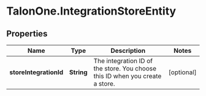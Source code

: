 # TalonOne.IntegrationStoreEntity

## Properties

Name | Type | Description | Notes
------------ | ------------- | ------------- | -------------
**storeIntegrationId** | **String** | The integration ID of the store. You choose this ID when you create a store. | [optional] 


